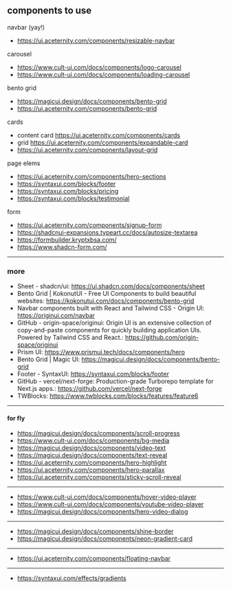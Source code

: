 ## components to use

navbar (yay!)

- https://ui.aceternity.com/components/resizable-navbar

carousel

- https://www.cult-ui.com/docs/components/logo-carousel
- https://www.cult-ui.com/docs/components/loading-carousel

bento grid

- https://magicui.design/docs/components/bento-grid
- https://ui.aceternity.com/components/bento-grid

cards

- content card https://ui.aceternity.com/components/cards
- grid https://ui.aceternity.com/components/expandable-card
- https://ui.aceternity.com/components/layout-grid

page elems

- https://ui.aceternity.com/components/hero-sections
- https://syntaxui.com/blocks/footer
- https://syntaxui.com/blocks/pricing
- https://syntaxui.com/blocks/testimonial

form

- https://ui.aceternity.com/components/signup-form
- https://shadcnui-expansions.typeart.cc/docs/autosize-textarea
- https://formbuilder.kryptxbsa.com/
- https://www.shadcn-form.com/

---

### more

- Sheet - shadcn/ui: https://ui.shadcn.com/docs/components/sheet
- Bento Grid | KokonutUI - Free UI Components to build beautiful websites: https://kokonutui.com/docs/components/bento-grid
- Navbar components built with React and Tailwind CSS - Origin UI: https://originui.com/navbar
- GitHub - origin-space/originui: Origin UI is an extensive collection of copy-and-paste components for quickly building application UIs. Powered by Tailwind CSS and React.: https://github.com/origin-space/originui
- Prism UI: https://www.prismui.tech/docs/components/hero
- Bento Grid | Magic UI: https://magicui.design/docs/components/bento-grid
- Footer - SyntaxUI: https://syntaxui.com/blocks/footer
- GitHub - vercel/next-forge: Production-grade Turborepo template for Next.js apps.: https://github.com/vercel/next-forge
- TWBlocks: https://www.twblocks.com/blocks/features/feature6

---

#### for fly

- https://magicui.design/docs/components/scroll-progress
- https://www.cult-ui.com/docs/components/bg-media
- https://magicui.design/docs/components/video-text
- https://magicui.design/docs/components/text-reveal
- https://ui.aceternity.com/components/hero-highlight
- https://ui.aceternity.com/components/hero-parallax
- https://ui.aceternity.com/components/sticky-scroll-reveal

---

- https://www.cult-ui.com/docs/components/hover-video-player
- https://www.cult-ui.com/docs/components/youtube-video-player
- https://magicui.design/docs/components/hero-video-dialog

---

- https://magicui.design/docs/components/shine-border
- https://magicui.design/docs/components/neon-gradient-card

---

- https://ui.aceternity.com/components/floating-navbar

---

- https://syntaxui.com/effects/gradients
